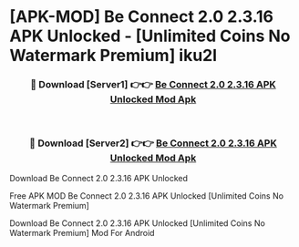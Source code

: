 # [APK-MOD] Be Connect 2.0 2.3.16 APK Unlocked - [Unlimited Coins No Watermark Premium] iku2l



<div align="center">
<h3>🔴 Download [Server1] 👉👉 <a href="https://momento.my/?title=Be_Connect_2.0_2.3.16_APK_Unlocked">Be Connect 2.0 2.3.16 APK Unlocked Mod Apk</a></h3><br>

<h3>🔴 Download [Server2] 👉👉 <a href="https://momento.my/?title=Be_Connect_2.0_2.3.16_APK_Unlocked">Be Connect 2.0 2.3.16 APK Unlocked Mod Apk</a></h3>
</div>



Download Be Connect 2.0 2.3.16 APK Unlocked 

Free APK MOD Be Connect 2.0 2.3.16 APK Unlocked [Unlimited Coins No Watermark Premium]

Download Be Connect 2.0 2.3.16 APK Unlocked [Unlimited Coins No Watermark Premium] Mod For Android
